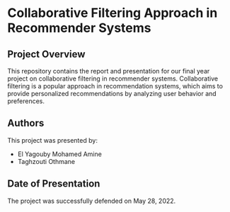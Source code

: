 # Collaborative Filtering Approach in Recommender Systems

## Project Overview

This repository contains the report and presentation for our final year project on collaborative filtering in recommender systems. Collaborative filtering is a popular approach in recommendation systems, which aims to provide personalized recommendations by analyzing user behavior and preferences.

## Authors

This project was presented by:

- El Yagouby Mohamed Amine
- Taghzouti Othmane

## Date of Presentation

The project was successfully defended on May 28, 2022.






